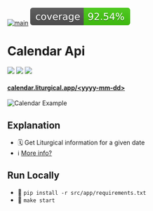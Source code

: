[![main](https://github.com/liturgical-app/calendar-api/actions/workflows/main.yaml/badge.svg)](https://github.com/liturgical-app/calendar-api/actions/workflows/main.yaml)
<a><img src="./src/resources/coverage/coverage.svg"></a>

# Calendar Api
<a href="https://www.python.org/"><img src="https://img.shields.io/badge/python-2a3035?logo=python&logoColor=ffdd54"></a>
<a href="https://github.com/features/actions"><img src="https://img.shields.io/badge/github%20actions-%232a3035.svg?logo=githubactions&logoColor=skyblue"></a>
<a href="https://render.com/"><img src="https://img.shields.io/badge/Render-%232a3035.svg?logo=render&logoColor=green"></a>

#### [calendar.liturgical.app/\<yyyy-mm-dd>](https://calendar.liturgical.app/2024-12-10)

<img alt="Calendar Example" width=480 src="https://github.com/liturgical-app/calendar-api/assets/34093915/0c7a3250-c68f-4e68-9463-9f40e7a3e9f7">

## Explanation
- 🗓 Get Liturgical information for a given date
- ℹ️ [More info?](https://pypi.org/project/liturgical-calendar/) 

## Run Locally
- 🔧 `pip install -r src/app/requirements.txt`
- 🚀 `make start`